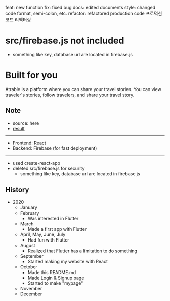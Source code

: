 feat: new function
fix: fixed bug
docs: edited documents
style: changed code format, semi-colon, etc.
refactor: refactored production code 프로덕션 코드 리팩터링

src/firebase.js not included
===
* something like key, database url are located in firebase.js

Built for you 
===

Atrable is a platform where you can share your travel stories. You can view traveler's stories, follow travelers, and share your travel story.

Note
---

* source: here
* [result][website]
---
* Frontend: React
* Backend: Firebase (for fast deployment)
---
* used create-react-app
* deleted src/firebase.js for security
  - something like key, database url are located in firebase.js


[website]: https://atrable.com



History
---

* 2020
  - January
  - February
    + Was interested in Flutter
  - March
    + Made a first app with Flutter
  - April, May, June, July
    + Had fun with Flutter
  - August
    + Realized that Flutter has a limitation to do something
  - September
    + Started making my website with React
  - October
    + Made this README.md
    + Made Login & Signup page
    + Started to make "mypage"
  - November
  - December

